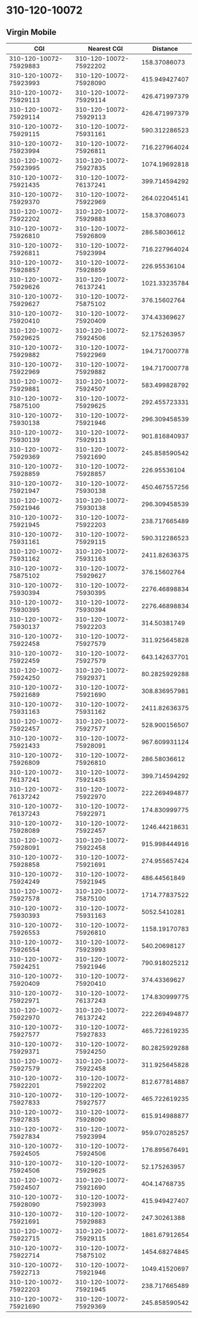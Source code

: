 # 310-120-10072
## Virgin Mobile


| CGI | Nearest CGI | Distance |
|-----|-------------|----------|
| 310-120-10072-75929883 | 310-120-10072-75922202 | 158.37086073 |
| 310-120-10072-75923993 | 310-120-10072-75928090 | 415.949427407 |
| 310-120-10072-75929113 | 310-120-10072-75929114 | 426.471997379 |
| 310-120-10072-75929114 | 310-120-10072-75929113 | 426.471997379 |
| 310-120-10072-75929115 | 310-120-10072-75931161 | 590.312286523 |
| 310-120-10072-75923994 | 310-120-10072-75926811 | 716.227964024 |
| 310-120-10072-75923995 | 310-120-10072-75927835 | 1074.19692818 |
| 310-120-10072-75921435 | 310-120-10072-76137241 | 399.714594292 |
| 310-120-10072-75929370 | 310-120-10072-75922969 | 264.022045141 |
| 310-120-10072-75922202 | 310-120-10072-75929883 | 158.37086073 |
| 310-120-10072-75926810 | 310-120-10072-75926809 | 286.58036612 |
| 310-120-10072-75926811 | 310-120-10072-75923994 | 716.227964024 |
| 310-120-10072-75928857 | 310-120-10072-75928859 | 226.95536104 |
| 310-120-10072-75929626 | 310-120-10072-76137241 | 1021.33235784 |
| 310-120-10072-75929627 | 310-120-10072-75875102 | 376.15602764 |
| 310-120-10072-75920410 | 310-120-10072-75920409 | 374.43369627 |
| 310-120-10072-75929625 | 310-120-10072-75924506 | 52.175263957 |
| 310-120-10072-75929882 | 310-120-10072-75922969 | 194.717000778 |
| 310-120-10072-75922969 | 310-120-10072-75929882 | 194.717000778 |
| 310-120-10072-75929881 | 310-120-10072-75924507 | 583.499828792 |
| 310-120-10072-75875100 | 310-120-10072-75929625 | 292.455723331 |
| 310-120-10072-75930138 | 310-120-10072-75921946 | 296.309458539 |
| 310-120-10072-75930139 | 310-120-10072-75929113 | 901.816840937 |
| 310-120-10072-75929369 | 310-120-10072-75921690 | 245.858590542 |
| 310-120-10072-75928859 | 310-120-10072-75928857 | 226.95536104 |
| 310-120-10072-75921947 | 310-120-10072-75930138 | 450.467557256 |
| 310-120-10072-75921946 | 310-120-10072-75930138 | 296.309458539 |
| 310-120-10072-75921945 | 310-120-10072-75922203 | 238.717665489 |
| 310-120-10072-75931161 | 310-120-10072-75929115 | 590.312286523 |
| 310-120-10072-75931162 | 310-120-10072-75931163 | 2411.82636375 |
| 310-120-10072-75875102 | 310-120-10072-75929627 | 376.15602764 |
| 310-120-10072-75930394 | 310-120-10072-75930395 | 2276.46898834 |
| 310-120-10072-75930395 | 310-120-10072-75930394 | 2276.46898834 |
| 310-120-10072-75930137 | 310-120-10072-75922203 | 314.50381749 |
| 310-120-10072-75922458 | 310-120-10072-75927579 | 311.925645828 |
| 310-120-10072-75922459 | 310-120-10072-75927579 | 643.142637701 |
| 310-120-10072-75924250 | 310-120-10072-75929371 | 80.2825929288 |
| 310-120-10072-75921689 | 310-120-10072-75921690 | 308.836957981 |
| 310-120-10072-75931163 | 310-120-10072-75931162 | 2411.82636375 |
| 310-120-10072-75922457 | 310-120-10072-75927577 | 528.900156507 |
| 310-120-10072-75921433 | 310-120-10072-75928091 | 967.609931124 |
| 310-120-10072-75926809 | 310-120-10072-75926810 | 286.58036612 |
| 310-120-10072-76137241 | 310-120-10072-75921435 | 399.714594292 |
| 310-120-10072-76137242 | 310-120-10072-75922970 | 222.269494877 |
| 310-120-10072-76137243 | 310-120-10072-75922971 | 174.830999775 |
| 310-120-10072-75928089 | 310-120-10072-75922457 | 1246.44218631 |
| 310-120-10072-75928091 | 310-120-10072-75922458 | 915.998444916 |
| 310-120-10072-75928858 | 310-120-10072-75921691 | 274.955657424 |
| 310-120-10072-75924249 | 310-120-10072-75921945 | 486.44561849 |
| 310-120-10072-75927578 | 310-120-10072-75875100 | 1714.77837522 |
| 310-120-10072-75930393 | 310-120-10072-75931163 | 5052.5410281 |
| 310-120-10072-75926553 | 310-120-10072-75926810 | 1158.19170783 |
| 310-120-10072-75926554 | 310-120-10072-75923993 | 540.20698127 |
| 310-120-10072-75924251 | 310-120-10072-75921946 | 790.918025212 |
| 310-120-10072-75920409 | 310-120-10072-75920410 | 374.43369627 |
| 310-120-10072-75922971 | 310-120-10072-76137243 | 174.830999775 |
| 310-120-10072-75922970 | 310-120-10072-76137242 | 222.269494877 |
| 310-120-10072-75927577 | 310-120-10072-75927833 | 465.722619235 |
| 310-120-10072-75929371 | 310-120-10072-75924250 | 80.2825929288 |
| 310-120-10072-75927579 | 310-120-10072-75922458 | 311.925645828 |
| 310-120-10072-75922201 | 310-120-10072-75922202 | 812.677814887 |
| 310-120-10072-75927833 | 310-120-10072-75927577 | 465.722619235 |
| 310-120-10072-75927835 | 310-120-10072-75928090 | 615.914988877 |
| 310-120-10072-75927834 | 310-120-10072-75923994 | 959.070285257 |
| 310-120-10072-75924505 | 310-120-10072-75924506 | 176.895676491 |
| 310-120-10072-75924506 | 310-120-10072-75929625 | 52.175263957 |
| 310-120-10072-75924507 | 310-120-10072-75921690 | 404.14768735 |
| 310-120-10072-75928090 | 310-120-10072-75923993 | 415.949427407 |
| 310-120-10072-75921691 | 310-120-10072-75929883 | 247.30261388 |
| 310-120-10072-75922715 | 310-120-10072-75929115 | 1861.67912654 |
| 310-120-10072-75922714 | 310-120-10072-75875102 | 1454.68274845 |
| 310-120-10072-75922713 | 310-120-10072-75921946 | 1049.41520697 |
| 310-120-10072-75922203 | 310-120-10072-75921945 | 238.717665489 |
| 310-120-10072-75921690 | 310-120-10072-75929369 | 245.858590542 |
